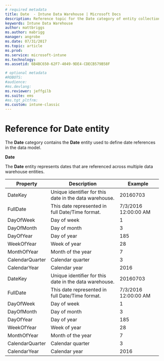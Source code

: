 ```yaml
---
# required metadata
title: Date  - Intune Data Warehouse | Microsoft Docs  
description: Reference topic for the Date category of entity collections in the Intune Data Warehouse API.
keywords: Intune Data Warehouse
author: mattbriggs
ms.author: mabrigg
manager: angrobe
ms.date: 07/31/2017
ms.topic: article
ms.prod:
ms.service: microsoft-intune
ms.technology:
ms.assetid: 6B4BC650-62F7-4049-9DE4-CDECB579B58F

# optional metadata
#ROBOTS:
#audience:
#ms.devlang:
ms.reviewer: jeffgilb
ms.suite: ems
#ms.tgt_pltfrm:
ms.custom: intune-classic
---
```


# Reference for Date entity

The **Date** category contains the **Date** entity used to define date references in the data model.

**Date**

The **Date** entity represents dates that are referenced across multiple data warehouse entities.


|    Property     |                      Description                       |       Example        |
|-----------------|--------------------------------------------------------|----------------------|
|     DateKey     | Unique identifier for this date in the data warehouse. |       20160703       |
|    FullDate     |    This date represented in full Date/Time format.     | 7/3/2016 12:00:00 AM |
|    DayOfWeek    |                      Day of week                       |          1           |
|   DayOfMonth    |                      Day of month                      |          3           |
|    DayOfYear    |                      Day of year                       |         185          |
|   WeekOfYear    |                      Week of year                      |          28          |
|   MonthOfYear   |                   Month of the year                    |          7           |
| CalendarQuarter |                    Calendar quarter                    |          3           |
|  CalendarYear   |                     Calendar year                      |         2016         |
|     DateKey     | Unique identifier for this date in the data warehouse. |       20160703       |
|    FullDate     |    This date represented in full Date/Time format.     | 7/3/2016 12:00:00 AM |
|    DayOfWeek    |                      Day of week                       |          1           |
|   DayOfMonth    |                      Day of month                      |          3           |
|    DayOfYear    |                      Day of year                       |         185          |
|   WeekOfYear    |                      Week of year                      |          28          |
|   MonthOfYear   |                   Month of the year                    |          7           |
| CalendarQuarter |                    Calendar quarter                    |          3           |
|  CalendarYear   |                     Calendar year                      |         2016         |

